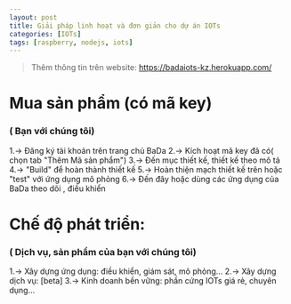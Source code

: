 ```yaml
---
layout: post
title: Giải pháp linh hoạt và đơn giản cho dự án IOTs
categories: [IOTs]
tags: [raspberry, nodejs, iots]
---
```


> Thêm thông tin trên website:
> https://badaiots-kz.herokuapp.com/


# Mua sản phẩm (có mã key) 
### ( Bạn với chúng tôi)
1.-> Đăng ký tài khoản trên trang chủ BaDa 
2.-> Kích hoạt mã key đã có( chọn tab "Thêm Mã sản phẩm") 
3.-> Đến mục thiết kế, thiết kế theo mô tả 
4.-> "Build" để hoàn thành thiết kế 
5.-> Hoàn thiện mạch thiết kế trên hoặc "test" với ứng dụng mô phỏng 
6.-> Đến đây hoặc dùng các ứng dụng của BaDa theo dõi , điều khiển 

# Chế độ phát triển: 
### ( Dịch vụ, sản phẩm của bạn với chúng tôi) 
1.-> Xây dựng ứng dụng: điều khiển, giám sát, mô phỏng... 
2.-> Xây dựng dịch vụ: [beta] 
3.-> Kinh doanh bền vững: phần cứng IOTs giá rẻ, chuyên dụng...
